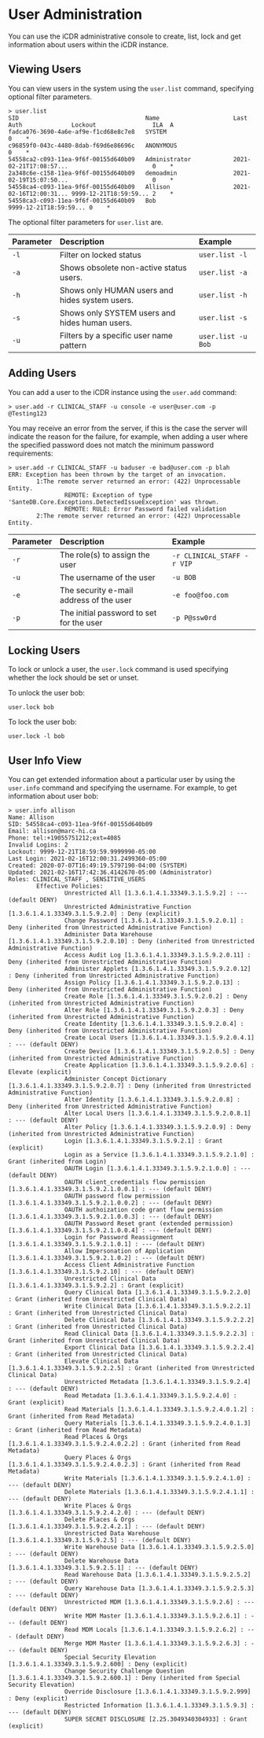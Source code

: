 # User Administration

You can use the iCDR administrative console to create, list, lock and get information about users within the iCDR instance.

## Viewing Users

You can view users in the system using the `user.list` command, specifying optional filter parameters.

```text
> user.list
SID                                    Name                     Last Auth              Lockout                ILA  A
fadca076-3690-4a6e-af9e-f1cd68e8c7e8   SYSTEM                                                                 0    *
c96859f0-043c-4480-8dab-f69d6e86696c   ANONYMOUS                                                              0    *
54558ca2-c093-11ea-9f6f-00155d640b09   Administrator            2021-02-21T17:08:57...                        0    *
2a348c6e-c158-11ea-9f6f-00155d640b09   demoadmin                2021-02-19T15:07:50...                        0    *
54558ca4-c093-11ea-9f6f-00155d640b09   Allison                  2021-02-16T12:00:31... 9999-12-21T18:59:59... 2    *
54558ca3-c093-11ea-9f6f-00155d640b09   Bob                                             9999-12-21T18:59:59... 0    *
```

The optional filter parameters for `user.list` are.

| Parameter | Description | Example |
| :--- | :--- | :--- |
| `-l` | Filter on locked status | `user.list -l` |
| `-a` | Shows obsolete non-active status users. | `user.list -a` |
| `-h` | Shows only HUMAN users and hides system users. | `user.list -h` |
| `-s` | Shows only SYSTEM users and hides human users. | `user.list -s` |
| `-u` | Filters by a specific user name pattern | `user.list -u Bob` |

## Adding Users

You can add a user to the iCDR instance using the `user.add` command:

```text
> user.add -r CLINICAL_STAFF -u console -e user@user.com -p @Testing123
```

You may receive an error from the server, if this is the case the server will indicate the reason for the failure, for example, when adding a user where the specified password does not match the minimum password requirements:

```text
> user.add -r CLINICAL_STAFF -u baduser -e bad@user.com -p blah
ERR: Exception has been thrown by the target of an invocation.
        1:The remote server returned an error: (422) Unprocessable Entity.
                REMOTE: Exception of type 'SanteDB.Core.Exceptions.DetectedIssueException' was thrown.
                REMOTE: RULE: Error Password failed validation
        2:The remote server returned an error: (422) Unprocessable Entity.
```

| Parameter | Description | Example |
| :--- | :--- | :--- |
| `-r` | The role\(s\) to assign the user | `-r CLINICAL_STAFF -r VIP` |
| `-u` | The username of the user | `-u BOB` |
| `-e` | The security e-mail address of the user | `-e foo@foo.com` |
| `-p` | The initial password to set for the user | `-p P@ssw0rd` |

## Locking Users

To lock or unlock a user, the `user.lock` command is used specifying whether the lock should be set or unset.

To unlock the user bob:

```text
user.lock bob
```

To lock the user bob:

```text
user.lock -l bob
```

## User Info View

You can get extended information about a particular user by using the `user.info` command and specifying the username. For example, to get information about user bob:

```text
> user.info allison
Name: Allison
SID: 54558ca4-c093-11ea-9f6f-00155d640b09
Email: allison@marc-hi.ca
Phone: tel:+19055751212;ext=4085
Invalid Logins: 2
Lockout: 9999-12-21T18:59:59.9999990-05:00
Last Login: 2021-02-16T12:00:31.2499360-05:00
Created: 2020-07-07T16:49:19.5797190-04:00 (SYSTEM)
Updated: 2021-02-16T17:42:36.4142670-05:00 (Administrator)
Roles: CLINICAL_STAFF , SENSITIVE_USERS
        Effective Policies:
                Unrestricted All [1.3.6.1.4.1.33349.3.1.5.9.2] : --- (default DENY)
                Unrestricted Administrative Function [1.3.6.1.4.1.33349.3.1.5.9.2.0] : Deny (explicit)
                Change Password [1.3.6.1.4.1.33349.3.1.5.9.2.0.1] : Deny (inherited from Unrestricted Administrative Function)
                Administer Data Warehouse [1.3.6.1.4.1.33349.3.1.5.9.2.0.10] : Deny (inherited from Unrestricted Administrative Function)
                Access Audit Log [1.3.6.1.4.1.33349.3.1.5.9.2.0.11] : Deny (inherited from Unrestricted Administrative Function)
                Administer Applets [1.3.6.1.4.1.33349.3.1.5.9.2.0.12] : Deny (inherited from Unrestricted Administrative Function)
                Assign Policy [1.3.6.1.4.1.33349.3.1.5.9.2.0.13] : Deny (inherited from Unrestricted Administrative Function)
                Create Role [1.3.6.1.4.1.33349.3.1.5.9.2.0.2] : Deny (inherited from Unrestricted Administrative Function)
                Alter Role [1.3.6.1.4.1.33349.3.1.5.9.2.0.3] : Deny (inherited from Unrestricted Administrative Function)
                Create Identity [1.3.6.1.4.1.33349.3.1.5.9.2.0.4] : Deny (inherited from Unrestricted Administrative Function)
                Create Local Users [1.3.6.1.4.1.33349.3.1.5.9.2.0.4.1] : --- (default DENY)
                Create Device [1.3.6.1.4.1.33349.3.1.5.9.2.0.5] : Deny (inherited from Unrestricted Administrative Function)
                Create Application [1.3.6.1.4.1.33349.3.1.5.9.2.0.6] : Elevate (explicit)
                Administer Concept Dictionary [1.3.6.1.4.1.33349.3.1.5.9.2.0.7] : Deny (inherited from Unrestricted Administrative Function)
                Alter Identity [1.3.6.1.4.1.33349.3.1.5.9.2.0.8] : Deny (inherited from Unrestricted Administrative Function)
                Alter Local Users [1.3.6.1.4.1.33349.3.1.5.9.2.0.8.1] : --- (default DENY)
                Alter Policy [1.3.6.1.4.1.33349.3.1.5.9.2.0.9] : Deny (inherited from Unrestricted Administrative Function)
                Login [1.3.6.1.4.1.33349.3.1.5.9.2.1] : Grant (explicit)
                Login as a Service [1.3.6.1.4.1.33349.3.1.5.9.2.1.0] : Grant (inherited from Login)
                OAUTH Login [1.3.6.1.4.1.33349.3.1.5.9.2.1.0.0] : --- (default DENY)
                OAUTH client_credentials flow permission [1.3.6.1.4.1.33349.3.1.5.9.2.1.0.0.1] : --- (default DENY)
                OAUTH password flow permission [1.3.6.1.4.1.33349.3.1.5.9.2.1.0.0.2] : --- (default DENY)
                OAUTH authoization code grant flow permission [1.3.6.1.4.1.33349.3.1.5.9.2.1.0.0.3] : --- (default DENY)
                OAUTH Password Reset grant (extended permission) [1.3.6.1.4.1.33349.3.1.5.9.2.1.0.0.4] : --- (default DENY)
                Login for Password Reassignment [1.3.6.1.4.1.33349.3.1.5.9.2.1.0.1] : --- (default DENY)
                Allow Impersonation of Application [1.3.6.1.4.1.33349.3.1.5.9.2.1.0.2] : --- (default DENY)
                Access Client Administrative Function [1.3.6.1.4.1.33349.3.1.5.9.2.10] : --- (default DENY)
                Unrestricted Clinical Data [1.3.6.1.4.1.33349.3.1.5.9.2.2] : Grant (explicit)
                Query Clinical Data [1.3.6.1.4.1.33349.3.1.5.9.2.2.0] : Grant (inherited from Unrestricted Clinical Data)
                Write Clinical Data [1.3.6.1.4.1.33349.3.1.5.9.2.2.1] : Grant (inherited from Unrestricted Clinical Data)
                Delete Clinical Data [1.3.6.1.4.1.33349.3.1.5.9.2.2.2] : Grant (inherited from Unrestricted Clinical Data)
                Read Clinical Data [1.3.6.1.4.1.33349.3.1.5.9.2.2.3] : Grant (inherited from Unrestricted Clinical Data)
                Export Clinical Data [1.3.6.1.4.1.33349.3.1.5.9.2.2.4] : Grant (inherited from Unrestricted Clinical Data)
                Elevate Clinical Data [1.3.6.1.4.1.33349.3.1.5.9.2.2.5] : Grant (inherited from Unrestricted Clinical Data)
                Unrestricted Metadata [1.3.6.1.4.1.33349.3.1.5.9.2.4] : --- (default DENY)
                Read Metadata [1.3.6.1.4.1.33349.3.1.5.9.2.4.0] : Grant (explicit)
                Read Materials [1.3.6.1.4.1.33349.3.1.5.9.2.4.0.1.2] : Grant (inherited from Read Metadata)
                Query Materials [1.3.6.1.4.1.33349.3.1.5.9.2.4.0.1.3] : Grant (inherited from Read Metadata)
                Read Places & Orgs [1.3.6.1.4.1.33349.3.1.5.9.2.4.0.2.2] : Grant (inherited from Read Metadata)
                Query Places & Orgs [1.3.6.1.4.1.33349.3.1.5.9.2.4.0.2.3] : Grant (inherited from Read Metadata)
                Write Materials [1.3.6.1.4.1.33349.3.1.5.9.2.4.1.0] : --- (default DENY)
                Delete Materials [1.3.6.1.4.1.33349.3.1.5.9.2.4.1.1] : --- (default DENY)
                Write Places & Orgs [1.3.6.1.4.1.33349.3.1.5.9.2.4.2.0] : --- (default DENY)
                Delete Places & Orgs [1.3.6.1.4.1.33349.3.1.5.9.2.4.2.1] : --- (default DENY)
                Unrestricted Data Warehouse [1.3.6.1.4.1.33349.3.1.5.9.2.5] : --- (default DENY)
                Write Warehouse Data [1.3.6.1.4.1.33349.3.1.5.9.2.5.0] : --- (default DENY)
                Delete Warehouse Data [1.3.6.1.4.1.33349.3.1.5.9.2.5.1] : --- (default DENY)
                Read Warehouse Data [1.3.6.1.4.1.33349.3.1.5.9.2.5.2] : --- (default DENY)
                Query Warehouse Data [1.3.6.1.4.1.33349.3.1.5.9.2.5.3] : --- (default DENY)
                Unrestricted MDM [1.3.6.1.4.1.33349.3.1.5.9.2.6] : --- (default DENY)
                Write MDM Master [1.3.6.1.4.1.33349.3.1.5.9.2.6.1] : --- (default DENY)
                Read MDM Locals [1.3.6.1.4.1.33349.3.1.5.9.2.6.2] : --- (default DENY)
                Merge MDM Master [1.3.6.1.4.1.33349.3.1.5.9.2.6.3] : --- (default DENY)
                Special Security Elevation [1.3.6.1.4.1.33349.3.1.5.9.2.600] : Deny (explicit)
                Change Security Challenge Question [1.3.6.1.4.1.33349.3.1.5.9.2.600.1] : Deny (inherited from Special Security Elevation)
                Override Disclosure [1.3.6.1.4.1.33349.3.1.5.9.2.999] : Deny (explicit)
                Restricted Information [1.3.6.1.4.1.33349.3.1.5.9.3] : --- (default DENY)
                SUPER SECRET DISCLOSURE [2.25.3049340304933] : Grant (explicit)
```

